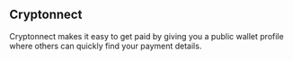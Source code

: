 ## Cryptonnect
Cryptonnect makes it easy to get paid by giving you a public wallet profile where others can quickly find your payment details.

